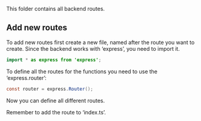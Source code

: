 This folder contains all backend routes.

Add new routes
--------------

To add new routes first create a new file, named after the route you want to create. Since the backend works with ‘express’, you need to import it.

```java
import * as express from 'express';
```

To define all the routes for the functions you need to use the ‘express.router’:

```java
const router = express.Router();
```

Now you can define all different routes.

Remember to add the route to ‘index.ts’.